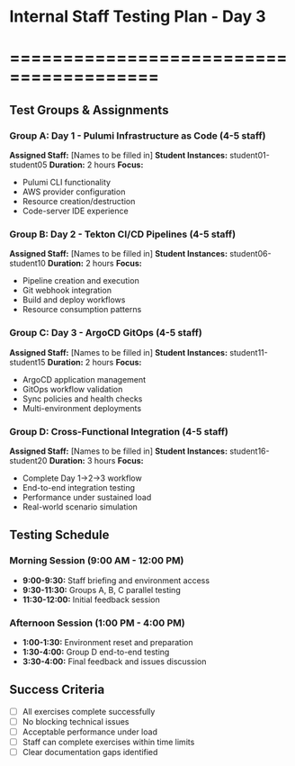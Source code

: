 # Internal Staff Testing Plan - Day 3
# ========================================

## Test Groups & Assignments

### Group A: Day 1 - Pulumi Infrastructure as Code (4-5 staff)
**Assigned Staff:** [Names to be filled in]
**Student Instances:** student01-student05
**Duration:** 2 hours
**Focus:** 
- Pulumi CLI functionality
- AWS provider configuration
- Resource creation/destruction
- Code-server IDE experience

### Group B: Day 2 - Tekton CI/CD Pipelines (4-5 staff)  
**Assigned Staff:** [Names to be filled in]
**Student Instances:** student06-student10
**Duration:** 2 hours
**Focus:**
- Pipeline creation and execution
- Git webhook integration
- Build and deploy workflows
- Resource consumption patterns

### Group C: Day 3 - ArgoCD GitOps (4-5 staff)
**Assigned Staff:** [Names to be filled in] 
**Student Instances:** student11-student15
**Duration:** 2 hours
**Focus:**
- ArgoCD application management
- GitOps workflow validation
- Sync policies and health checks
- Multi-environment deployments

### Group D: Cross-Functional Integration (4-5 staff)
**Assigned Staff:** [Names to be filled in]
**Student Instances:** student16-student20
**Duration:** 3 hours
**Focus:**
- Complete Day 1→2→3 workflow
- End-to-end integration testing
- Performance under sustained load
- Real-world scenario simulation

## Testing Schedule

### Morning Session (9:00 AM - 12:00 PM)
- **9:00-9:30:** Staff briefing and environment access
- **9:30-11:30:** Groups A, B, C parallel testing
- **11:30-12:00:** Initial feedback session

### Afternoon Session (1:00 PM - 4:00 PM)  
- **1:00-1:30:** Environment reset and preparation
- **1:30-4:00:** Group D end-to-end testing
- **3:30-4:00:** Final feedback and issues discussion

## Success Criteria
- [ ] All exercises complete successfully
- [ ] No blocking technical issues
- [ ] Acceptable performance under load
- [ ] Staff can complete exercises within time limits
- [ ] Clear documentation gaps identified
